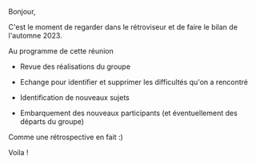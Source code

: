 Bonjour,

C'est le moment de regarder dans le rétroviseur et de faire le bilan de l'automne 2023.

Au programme de cette réunion

- Revue des réalisations du groupe

- Echange pour identifier et supprimer les difficultés qu'on a rencontré

- Identification de nouveaux sujets

- Embarquement des nouveaux participants (et éventuellement des départs du groupe)

Comme une rétrospective en fait :)

Voila !